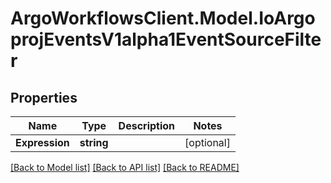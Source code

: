 # ArgoWorkflowsClient.Model.IoArgoprojEventsV1alpha1EventSourceFilter

## Properties

Name | Type | Description | Notes
------------ | ------------- | ------------- | -------------
**Expression** | **string** |  | [optional] 

[[Back to Model list]](../README.md#documentation-for-models) [[Back to API list]](../README.md#documentation-for-api-endpoints) [[Back to README]](../README.md)

